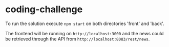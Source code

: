 # coding-challenge

To run the solution execute `npm start` on both directories 'front' and 'back'.

The frontend will be running on `http://localhost:3000` and the news could be retrieved through the API from `http://localhost:8083/rest/news`.
